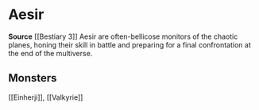 ﻿---
id: '348'
name: Aesir
rarity: Common
source: '[[DATABASE/source/Bestiary 3|Bestiary 3]]'
trait:
- Aesir
type: Trait

---
# Aesir

**Source** [[Bestiary 3]]
Aesir are often-bellicose monitors of the chaotic planes, honing their skill in battle and preparing for a final confrontation at the end of the multiverse.

## Monsters

[[Einherji]], [[Valkyrie]]